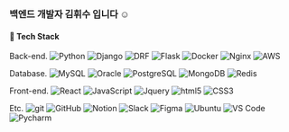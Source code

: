 <h3> 백엔드 개발자 김휘수 입니다 ☺️ </h3>

<h4> 📌 Tech Stack </h4>

<p> Back-end.
<img alt="Python" src="https://img.shields.io/badge/-Python-2150ff??style=flat-square&logo=python&logoColor=white" />
<img alt="Django" src="https://img.shields.io/badge/-Django-2155ff??style=flat-square&logo=django&logoColor=white" />
<img alt="DRF" src="https://img.shields.io/badge/-DRF-2160ff??style=flat-square&logo=django&logoColor=white" />
<img alt="Flask" src="https://img.shields.io/badge/-Flask-2165ff??style=flat-square&logo=flask&logoColor=white" />
<img alt="Docker" src="https://img.shields.io/badge/-Docker-2170ff??style=flat-square&logo=docker&logoColor=white" />
<img alt="Nginx" src="https://img.shields.io/badge/-Nginx-2175ff??style=flat-square&logo=nginx&logoColor=white" />
<img alt="AWS" src="https://img.shields.io/badge/-AWS-2180ff??style=flat-square&logo=amazon&logoColor=white" />

  
<p> Database.
<img alt="MySQL" src="https://img.shields.io/badge/-MySQL-13dd99??style=flat-square&logo=mysql&logoColor=white" />
<img alt="Oracle" src="https://img.shields.io/badge/-Oracle-13dd92??style=flat-square&logo=oracle&logoColor=white" />
<img alt="PostgreSQL" src="https://img.shields.io/badge/-PostgreSQL-13dd85??style=flat-square&logo=postgresql&logoColor=white" />
<img alt="MongoDB" src="https://img.shields.io/badge/-MongoDB-13dd78??style=flat-square&logo=mongodb&logoColor=white" />
<img alt="Redis" src="https://img.shields.io/badge/-Redis-13dd72??style=flat-square&logo=redis&logoColor=white" />


<p> Front-end.
<img alt="React" src="https://img.shields.io/badge/-React-5912FF??style=flat-square&logo=react&logoColor=white" />
<img alt="JavaScript" src="https://img.shields.io/badge/-JavaScript-6932FF??style=flat-square&logo=javascript&logoColor=white" />
<img alt="Jquery" src="https://img.shields.io/badge/-Jquery-7932FF??style=flat-square&logo=jquery&logoColor=white" />
<img alt="html5" src="https://img.shields.io/badge/-HTML5-8932FF??style=flat-square&logo=html5&logoColor=white" />
<img alt="CSS3" src="https://img.shields.io/badge/-CSS3-9932FF??style=flat-square&logo=CSS3&logoColor=white" />
 
  
<p> Etc.
<img alt="git" src="https://img.shields.io/badge/-Git-F95032??style=flat-square&logo=git&logoColor=white" />
<img alt="GitHub" src="https://img.shields.io/badge/-GitHub-F96032??style=flat-square&logo=github&logoColor=white" />
<img alt="Notion" src="https://img.shields.io/badge/-Notion-F97032??style=flat-square&logo=notion&logoColor=white" />
<img alt="Slack" src="https://img.shields.io/badge/-Slack-F97532??style=flat-square&logo=slack&logoColor=white" />
<img alt="Figma" src="https://img.shields.io/badge/-Figma-F98032??style=flat-square&logo=figma&logoColor=white" />
<img alt="Ubuntu" src="https://img.shields.io/badge/-Ubuntu-F99852??style=flat-square&logo=ubuntu&logoColor=white" />
<img alt="VS Code" src="https://img.shields.io/badge/-VS Code-F99902??style=flat-square&logo=visualstudiocode&logoColor=white" />
<img alt="Pycharm" src="https://img.shields.io/badge/-Pycharm-F99952??style=flat-square&logo=pycharm&logoColor=white" />

